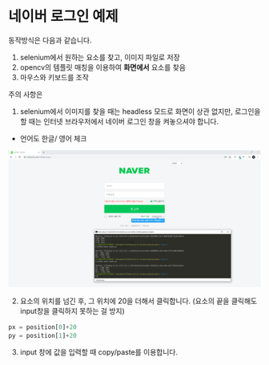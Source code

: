 # 네이버 로그인 예제

동작방식은 다음과 같습니다.

1. selenium에서 원하는 요소를 찾고, 이미지 파일로 저장
2. opencv의 템플릿 매칭을 이용하여 **화면에서** 요소를 찾음
3. 마우스와 키보드를 조작

주의 사항은 

1. selenium에서 이미지를 찾을 때는 headless 모드로 화면이 상관 없지만, 로그인을 할 때는 인터넷 브라우저에서 네이버 로그인 창을 켜놓으셔야 합니다.
+ 언어도 한글/ 영어 체크

![img](doc.png)

2. 요소의 위치를 넘긴 후, 그 위치에 20을 더해서 클릭합니다. (요소의 끝을 클릭해도 input창을 클릭하지 못하는 걸 방지)
``` python
px = position[0]+20
py = position[1]+20
```

3. input 창에 값을 입력할 때 copy/paste를 이용합니다.